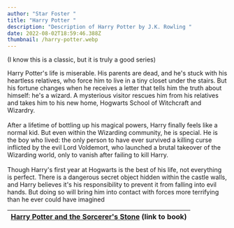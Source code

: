 ```yaml
---
author: "Star Foster "
title: "Harry Potter "
description: "Description of Harry Potter by J.K. Rowling "
date: 2022-08-02T18:59:46.388Z
thumbnail: /harry-potter.webp
---
```

(I know this is a classic, but it is truly a good series)

Harry Potter's life is miserable. His parents are dead, and he's stuck with his heartless relatives, who force him to live in a tiny closet under the stairs. But his fortune changes when he receives a letter that tells him the truth about himself: he's a wizard. A mysterious visitor rescues him from his relatives and takes him to his new home, Hogwarts School of Witchcraft and Wizardry.\
\
After a lifetime of bottling up his magical powers, Harry finally feels like a normal kid. But even within the Wizarding community, he is special. He is the boy who lived: the only person to have ever survived a killing curse inflicted by the evil Lord Voldemort, who launched a brutal takeover of the Wizarding world, only to vanish after failing to kill Harry.\
\
Though Harry's first year at Hogwarts is the best of his life, not everything is perfect. There is a dangerous secret object hidden within the castle walls, and Harry believes it's his responsibility to prevent it from falling into evil hands. But doing so will bring him into contact with forces more terrifying than he ever could have imagined

| [Harry Potter and the Sorcerer's Stone](https://www.goodreads.com/book/show/3.Harry_Potter_and_the_Sorcerer_s_Stone?from_search=true&from_srp=true&qid=jpgJG6ridw&rank=1) (link to book) |
| ---------------------------------------------------------------------------------------------------------------------------------------------------------------------------------------- |